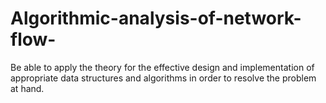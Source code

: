 # Algorithmic-analysis-of-network-flow-
Be able to apply the theory for the effective design and  implementation of appropriate data structures and algorithms in order  to resolve the problem at hand.
